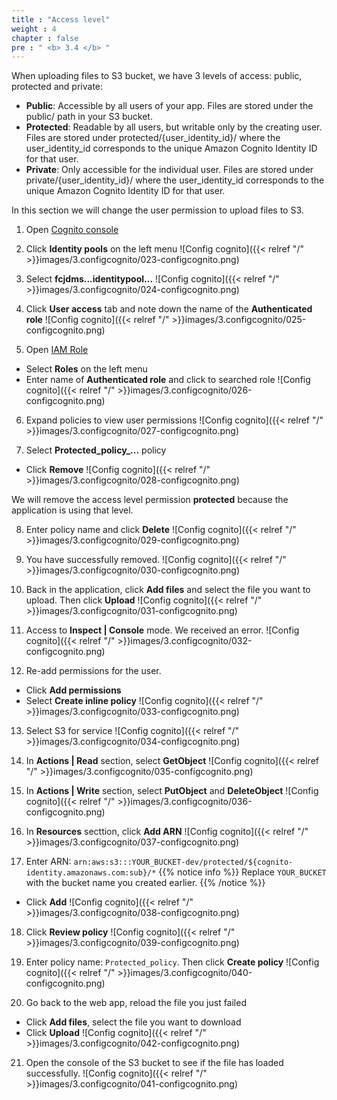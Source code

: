 ```yaml
---
title : "Access level"
weight : 4 
chapter : false
pre : " <b> 3.4 </b> "
---
```


When uploading files to S3 bucket, we have 3 levels of access: public, protected and private:

 + **Public**: Accessible by all users of your app. Files are stored under the public/ path in your S3 bucket.
 + **Protected**: Readable by all users, but writable only by the creating user. Files are stored under protected/{user_identity_id}/ where the user_identity_id corresponds to the unique Amazon Cognito Identity ID for that user.
 + **Private**: Only accessible for the individual user. Files are stored under private/{user_identity_id}/ where the user_identity_id corresponds to the unique Amazon Cognito Identity ID for that user.

In this section we will change the user permission to upload files to S3.

1. Open [Cognito console](https://console.aws.amazon.com/cognito/)

2. Click **Identity pools** on the left menu
![Config cognito]({{< relref "/" >}}images/3.configcognito/023-configcognito.png)

3. Select **fcjdms...identitypool...**
![Config cognito]({{< relref "/" >}}images/3.configcognito/024-configcognito.png)

4. Click **User access** tab and note down the name of the **Authenticated role**
![Config cognito]({{< relref "/" >}}images/3.configcognito/025-configcognito.png)

5. Open [IAM Role]()
 + Select **Roles** on the left menu
 + Enter name of **Authenticated role** and click to searched role
![Config cognito]({{< relref "/" >}}images/3.configcognito/026-configcognito.png)

6. Expand policies to view user permissions
![Config cognito]({{< relref "/" >}}images/3.configcognito/027-configcognito.png)

7. Select **Protected_policy_...** policy
 - Click **Remove**
![Config cognito]({{< relref "/" >}}images/3.configcognito/028-configcognito.png)

We will remove the access level permission **protected** because the application is using that level.

8. Enter policy name and click **Delete**
![Config cognito]({{< relref "/" >}}images/3.configcognito/029-configcognito.png)

9. You have successfully removed.
![Config cognito]({{< relref "/" >}}images/3.configcognito/030-configcognito.png)

10. Back in the application, click **Add files** and select the file you want to upload. Then click **Upload**
![Config cognito]({{< relref "/" >}}images/3.configcognito/031-configcognito.png)

11. Access to **Inspect | Console** mode. We received an error.
![Config cognito]({{< relref "/" >}}images/3.configcognito/032-configcognito.png)

12. Re-add permissions for the user.
 + Click **Add permissions**
 + Select **Create inline policy**
![Config cognito]({{< relref "/" >}}images/3.configcognito/033-configcognito.png)

13. Select S3 for service
![Config cognito]({{< relref "/" >}}images/3.configcognito/034-configcognito.png)

14. In **Actions | Read** section, select **GetObject**
![Config cognito]({{< relref "/" >}}images/3.configcognito/035-configcognito.png)

15. In **Actions | Write** section, select **PutObject** and **DeleteObject**
![Config cognito]({{< relref "/" >}}images/3.configcognito/036-configcognito.png)

16. In **Resources** secttion, click **Add ARN**
![Config cognito]({{< relref "/" >}}images/3.configcognito/037-configcognito.png)

17. Enter ARN: `arn:aws:s3:::YOUR_BUCKET-dev/protected/${cognito-identity.amazonaws.com:sub}/*`
{{% notice info %}}
Replace `YOUR_BUCKET` with the bucket name you created earlier.
{{% /notice %}}
 + Click **Add**
![Config cognito]({{< relref "/" >}}images/3.configcognito/038-configcognito.png)

18. Click **Review policy**
![Config cognito]({{< relref "/" >}}images/3.configcognito/039-configcognito.png)

19. Enter policy name: `Protected_policy`. Then click **Create policy**
![Config cognito]({{< relref "/" >}}images/3.configcognito/040-configcognito.png)

20. Go back to the web app, reload the file you just failed
 + Click **Add files**, select the file you want to download
 + Click **Upload** 
![Config cognito]({{< relref "/" >}}images/3.configcognito/042-configcognito.png)

21. Open the console of the S3 bucket to see if the file has loaded successfully.
![Config cognito]({{< relref "/" >}}images/3.configcognito/041-configcognito.png)
